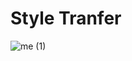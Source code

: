 # Style Tranfer



![me (1)](https://user-images.githubusercontent.com/5797933/99441604-decd6280-28f6-11eb-9ba1-1e167bfaca96.jpg)
